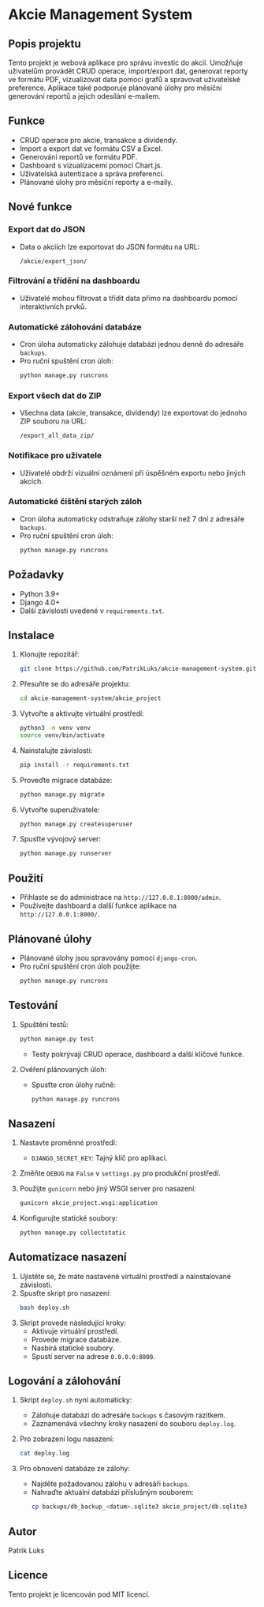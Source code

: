 # Akcie Management System

## Popis projektu
Tento projekt je webová aplikace pro správu investic do akcií. Umožňuje uživatelům provádět CRUD operace, import/export dat, generovat reporty ve formátu PDF, vizualizovat data pomocí grafů a spravovat uživatelské preference. Aplikace také podporuje plánované úlohy pro měsíční generování reportů a jejich odesílání e-mailem.

## Funkce
- CRUD operace pro akcie, transakce a dividendy.
- Import a export dat ve formátu CSV a Excel.
- Generování reportů ve formátu PDF.
- Dashboard s vizualizacemi pomocí Chart.js.
- Uživatelská autentizace a správa preferencí.
- Plánované úlohy pro měsíční reporty a e-maily.

## Nové funkce

### Export dat do JSON
- Data o akciích lze exportovat do JSON formátu na URL:
  ```
  /akcie/export_json/
  ```

### Filtrování a třídění na dashboardu
- Uživatelé mohou filtrovat a třídit data přímo na dashboardu pomocí interaktivních prvků.

### Automatické zálohování databáze
- Cron úloha automaticky zálohuje databázi jednou denně do adresáře `backups`.
- Pro ruční spuštění cron úloh:
  ```bash
  python manage.py runcrons
  ```

### Export všech dat do ZIP
- Všechna data (akcie, transakce, dividendy) lze exportovat do jednoho ZIP souboru na URL:
  ```
  /export_all_data_zip/
  ```

### Notifikace pro uživatele
- Uživatelé obdrží vizuální oznámení při úspěšném exportu nebo jiných akcích.

### Automatické čištění starých záloh
- Cron úloha automaticky odstraňuje zálohy starší než 7 dní z adresáře `backups`.
- Pro ruční spuštění cron úloh:
  ```bash
  python manage.py runcrons
  ```

## Požadavky
- Python 3.9+
- Django 4.0+
- Další závislosti uvedené v `requirements.txt`.

## Instalace
1. Klonujte repozitář:
   ```bash
   git clone https://github.com/PatrikLuks/akcie-management-system.git
   ```
2. Přesuňte se do adresáře projektu:
   ```bash
   cd akcie-management-system/akcie_project
   ```
3. Vytvořte a aktivujte virtuální prostředí:
   ```bash
   python3 -m venv venv
   source venv/bin/activate
   ```
4. Nainstalujte závislosti:
   ```bash
   pip install -r requirements.txt
   ```
5. Proveďte migrace databáze:
   ```bash
   python manage.py migrate
   ```
6. Vytvořte superuživatele:
   ```bash
   python manage.py createsuperuser
   ```
7. Spusťte vývojový server:
   ```bash
   python manage.py runserver
   ```

## Použití
- Přihlaste se do administrace na `http://127.0.0.1:8000/admin`.
- Používejte dashboard a další funkce aplikace na `http://127.0.0.1:8000/`.

## Plánované úlohy
- Plánované úlohy jsou spravovány pomocí `django-cron`.
- Pro ruční spuštění cron úloh použijte:
  ```bash
  python manage.py runcrons
  ```

## Testování

1. Spuštění testů:
   ```bash
   python manage.py test
   ```
   - Testy pokrývají CRUD operace, dashboard a další klíčové funkce.

2. Ověření plánovaných úloh:
   - Spusťte cron úlohy ručně:
     ```bash
     python manage.py runcrons
     ```

## Nasazení

1. Nastavte proměnné prostředí:
   - `DJANGO_SECRET_KEY`: Tajný klíč pro aplikaci.

2. Změňte `DEBUG` na `False` v `settings.py` pro produkční prostředí.

3. Použijte `gunicorn` nebo jiný WSGI server pro nasazení:
   ```bash
   gunicorn akcie_project.wsgi:application
   ```

4. Konfigurujte statické soubory:
   ```bash
   python manage.py collectstatic
   ```

## Automatizace nasazení

1. Ujistěte se, že máte nastavené virtuální prostředí a nainstalované závislosti.
2. Spusťte skript pro nasazení:
   ```bash
   bash deploy.sh
   ```
3. Skript provede následující kroky:
   - Aktivuje virtuální prostředí.
   - Provede migrace databáze.
   - Nasbírá statické soubory.
   - Spustí server na adrese `0.0.0.0:8000`.

## Logování a zálohování

1. Skript `deploy.sh` nyní automaticky:
   - Zálohuje databázi do adresáře `backups` s časovým razítkem.
   - Zaznamenává všechny kroky nasazení do souboru `deploy.log`.

2. Pro zobrazení logu nasazení:
   ```bash
   cat deploy.log
   ```

3. Pro obnovení databáze ze zálohy:
   - Najděte požadovanou zálohu v adresáři `backups`.
   - Nahraďte aktuální databázi příslušným souborem:
     ```bash
     cp backups/db_backup_<datum>.sqlite3 akcie_project/db.sqlite3
     ```

## Autor
Patrik Luks

## Licence
Tento projekt je licencován pod MIT licencí.
